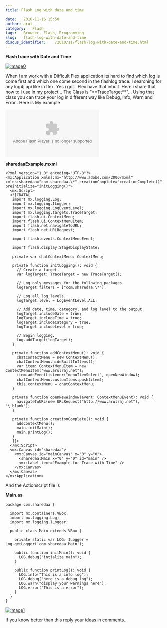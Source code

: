 ```yaml
---
title: Flash Log with date and time

date:   2010-11-16 15:50
author: arul
category:   Flash
tags:   Browser, Flash, Programming
slug:   flash-log-with-date-and-time
disqus_identifier:    /2010/11/flash-log-with-date-and-time.html
---
```


**Flash trace with Date and Time**

[![image0](http://3.bp.blogspot.com/_X5tq9y9xv2s/TOLw1JAze1I/AAAAAAAAAjY/ht0kfAZ_v5A/s320/Flex+with+Log.png)](http://3.bp.blogspot.com/_X5tq9y9xv2s/TOLw1JAze1I/AAAAAAAAAjY/ht0kfAZ_v5A/s1600/Flex+with+Log.png)

When i am work with a Difficult Flex application its hard to find which
log is come first and which one come second in the flashlog trace. I
searching for any log4j api like in flex. Yes i got.. Flex have that
inbuit. Here i share that how to i use in my project\... The Class is
\"\*\*TraceTarget\*\*\"\... Using that class you can trace your log in
different way like Debug, Info, Warn and Error.. Here is My example

<!--  TODO : pelican better_figures_and_images is failed because of object data is null -->
<object classid="clsid:d27cdb6e-ae6d-11cf-96b8-444553540000" width="300" height="150" codebase="http://download.macromedia.com/pub/shockwave/cabs/flash/swflash.cab#version=6,0,40,0">
  <embed type="application/x-shockwave-flash" width="300" height="150" src="http://files.arulraj.net/code/flash/example/LogExample/logexample.swf">
  </embed>
</object>

**sharedaaExample.mxml**

``` mxml
<?xml version="1.0" encoding="UTF-8"?>
<mx:Application xmlns:mx="http://www.adobe.com/2006/mxml" xmlns:sharedaa="com.sharedaa.\*" creationComplete="creationComplete()" preinitialize="initLogging()">
  <mx:Script>
  <![CDATA[
   import mx.logging.Log;
   import mx.logging.ILogger;
   import mx.logging.LogEventLevel;
   import mx.logging.targets.TraceTarget;
   import flash.ui.ContextMenu;
   import flash.ui.ContextMenuItem;
   import flash.net.navigateToURL;
   import flash.net.URLRequest;

   import flash.events.ContextMenuEvent;

   import flash.display.StageDisplayState;

   private var chatContextMenu: ContextMenu;

   private function initLogging(): void {
     // Create a target.
     var logTarget: TraceTarget = new TraceTarget();

     // Log only messages for the following packages
     logTarget.filters = ["com.sharedaa.\*"];

     // Log all log levels.
     logTarget.level = LogEventLevel.ALL;

     // Add date, time, category, and log level to the output.
     logTarget.includeDate = true;
     logTarget.includeTime = true;
     logTarget.includeCategory = true;
     logTarget.includeLevel = true;

     // Begin logging.
     Log.addTarget(logTarget);
   }

   private function addContextMenu(): void {
     chatContextMenu = new ContextMenu();
     chatContextMenu.hideBuiltInItems();
     var item: ContextMenuItem = new ContextMenuItem("www.arulraj.net");
     item.addEventListener("menuItemSelect", openNewWindow);
     chatContextMenu.customItems.push(item);
     this.contextMenu = chatContextMenu;
   }

   private function openNewWindow(event: ContextMenuEvent): void {
     navigateToURL(new URLRequest("http://www.arulraj.net"), "\_blank");
   }

   private function creationComplete(): void {
     addContextMenu();
     main.initMain();
     main.printLog();
   }
   ]]>
  </mx:Script>
  <mx:Canvas id="sharedaa">
    <mx:Canvas id="mainCanvas" x="0" y="0">
      <sharedaa:Main x="0" y="0" id="main" />
      <mx:Label text="Example for Trace with Time" />
    </mx:Canvas>
  </mx:Canvas>
</mx:Application>
```

And the Actionscript file is

**Main.as**

``` as3
package com.sharedaa {

  import mx.containers.VBox;
  import mx.logging.Log;
  import mx.logging.ILogger;

  public class Main extends VBox {

    private static var LOG: ILogger = Log.getLogger('com.sharedaa.Main');

    public function initMain(): void {
      LOG.debug("intialize main");
    }

    public function printLog(): void {
      LOG.info("This is a info log");
      LOG.debug("here is a debug log");
      LOG.warn("display your warnings here");
      LOG.error("This is a error");
    }
  }
}
```

[![image1](http://4.bp.blogspot.com/_X5tq9y9xv2s/TOL8Ey1125I/AAAAAAAAAjc/BzeYVgfdvfI/s320/flash+log+with+time.png)](http://4.bp.blogspot.com/_X5tq9y9xv2s/TOL8Ey1125I/AAAAAAAAAjc/BzeYVgfdvfI/s1600/flash+log+with+time.png)

If you know better than this reply your ideas in comments\...
